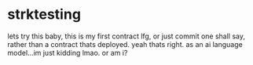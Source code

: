 # strktesting
lets try this baby, this is my first contract lfg, or just commit one shall say, rather than a contract thats deployed. yeah thats right. as an ai language model...im just kidding lmao. or am i?
